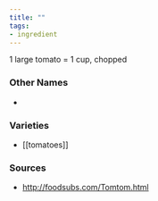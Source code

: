 ```yaml
---
title: ""
tags:
- ingredient
---
```

1 large tomato = 1 cup, chopped

### Other Names

* 

### Varieties

* [[tomatoes]]

### Sources
* http://foodsubs.com/Tomtom.html
